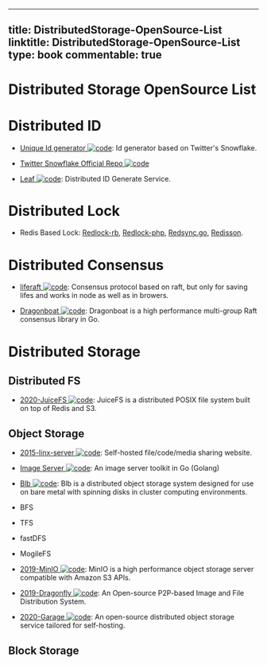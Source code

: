 
---
title: DistributedStorage-OpenSource-List
linktitle: DistributedStorage-OpenSource-List
type: book
commentable: true
---

# Distributed Storage OpenSource List

# Distributed ID

- [Unique Id generator ![code](https://ng-tech.icu/assets/code.svg)](https://github.com/mumrah/flake-java): Id generator based on Twitter's Snowflake.

- [Twitter Snowflake Official Repo ![code](https://ng-tech.icu/assets/code.svg)](https://github.com/twitter/snowflake)

- [Leaf ![code](https://ng-tech.icu/assets/code.svg)](https://github.com/Meituan-Dianping/Leaf): Distributed ID Generate Service.

# Distributed Lock

- Redis Based Lock: [Redlock-rb](https://github.com/antirez/redlock-rb), [Redlock-php](https://github.com/ronnylt/redlock-php), [Redsync.go](https://github.com/hjr265/redsync.go), [Redisson](https://github.com/mrniko/redisson).

# Distributed Consensus

- [liferaft ![code](https://ng-tech.icu/assets/code.svg)](https://parg.co/Uro): Consensus protocol based on raft, but only for saving lifes and works in node as well as in browers.

- [Dragonboat ![code](https://ng-tech.icu/assets/code.svg)](https://github.com/lni/dragonboat): Dragonboat is a high performance multi-group Raft consensus library in Go.

# Distributed Storage

## Distributed FS

- [2020-JuiceFS ![code](https://ng-tech.icu/assets/code.svg)](https://github.com/juicedata/juicefs): JuiceFS is a distributed POSIX file system built on top of Redis and S3.

## Object Storage

- [2015-linx-server ![code](https://ng-tech.icu/assets/code.svg)](https://github.com/linx-server/linx-server): Self-hosted file/code/media sharing website.

- [Image Server ![code](https://ng-tech.icu/assets/code.svg)](https://github.com/pierrre/imageserver): An image server toolkit in Go (Golang)

- [Blb ![code](https://ng-tech.icu/assets/code.svg)](https://github.com/westerndigitalcorporation/blb): Blb is a distributed object storage system designed for use on bare metal with spinning disks in cluster computing environments.

- BFS

- TFS

- fastDFS

- MogileFS

- [2019-MinIO ![code](https://ng-tech.icu/assets/code.svg)](https://github.com/minio/minio): MinIO is a high performance object storage server compatible with Amazon S3 APIs.

- [2019-Dragonfly ![code](https://ng-tech.icu/assets/code.svg)](https://d7y.io/en-us/index.html): An Open-source P2P-based Image and File Distribution System.

- [2020-Garage ![code](https://ng-tech.icu/assets/code.svg)](https://garagehq.deuxfleurs.fr/): An open-source distributed object storage service tailored for self-hosting.

## Block Storage

    